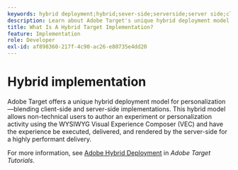 ```yaml
---
keywords: hybrid deployment;hybrid;sever-side;serverside;server side;client-side;clientside;client side;hybrid implementation
description: Learn about Adobe Target's unique hybrid deployment model for personalization, blending client-side and server-side implementations.
title: What Is A Hybrid Target Implementation?
feature: Implementation
role: Developer
exl-id: af898360-217f-4c90-ac26-e80735e4dd20
---
```

# Hybrid implementation

Adobe Target offers a unique hybrid deployment model for personalization—blending client-side and server-side implementations. This hybrid model allows non-technical users to author an experiment or personalization activity using the WYSIWYG Visual Experience Composer (VEC) and have the experience be executed, delivered, and rendered by the server-side for a highly performant delivery.

For more information, see [Adobe Hybrid Deployment](https://experienceleague.adobe.com/docs/target-learn/tutorials/implementation/hybrid-deployment.html) in *Adobe Target Tutorials*.
